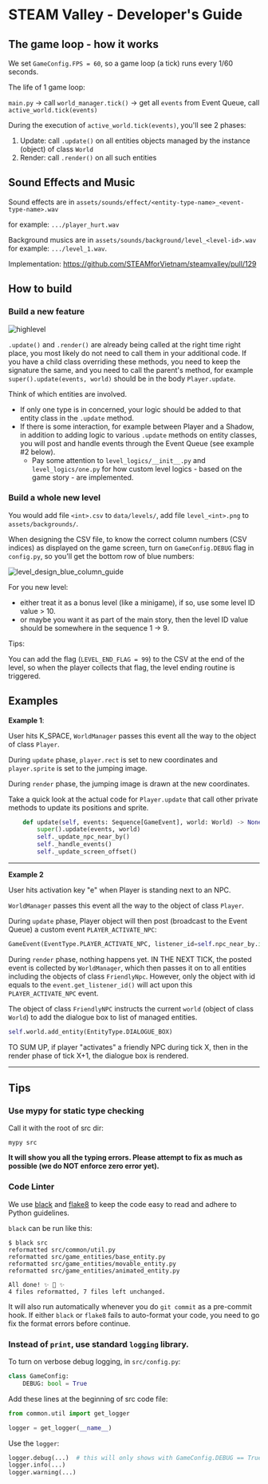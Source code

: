 # STEAM Valley - Developer's Guide

## The game loop - how it works

We set `GameConfig.FPS = 60`, so a game loop (a tick) runs every 1/60 seconds.

The life of 1 game loop:

`main.py`
-> call `world_manager.tick()`
-> get all `events` from Event Queue, call `active_world.tick(events)`

During the execution of `active_world.tick(events)`, you'll see 2 phases:

1. Update: call `.update()` on all entities objects managed by the instance (object) of class `World`
2. Render: call `.render()` on all such entities

## Sound Effects and Music

Sound effects are in `assets/sounds/effect/<entity-type-name>_<event-type-name>.wav`

for example: `.../player_hurt.wav`

Background musics are in `assets/sounds/background/level_<level-id>.wav`
for example: `.../level_1.wav`.

Implementation: https://github.com/STEAMforVietnam/steamvalley/pull/129

## How to build

### Build a new feature

![highlevel](https://user-images.githubusercontent.com/52057040/178127952-4e80005c-ebe0-4272-9cb4-12a8ec9e1316.jpg)

`.update()` and `.render()` are already being called at the right time right place, you most likely do not need to call
them in your additional code. If you have a child class overriding these methods, you need to keep the signature the same,
and you need to call the parent's method, for example `super().update(events, world)` should be in the body `Player.update`.

Think of which entities are involved.

  * If only one type is in concerned, your logic should be added to that entity class in the `.update` method.
  * If there is some interaction,  for example between Player and a Shadow, in addition to adding logic to various `.update` methods on entity classes, you will post and handle events through the Event Queue (see example #2 below).
    * Pay some attention to `level_logics/__init__.py` and `level_logics/one.py` for how custom level logics - based on the game story - are implemented.

### Build a whole new level

You would add file `<int>.csv` to `data/levels/`, add file `level_<int>.png` to `assets/backgrounds/`.

When designing the CSV file, to know the correct column numbers (CSV indices) as displayed on the game screen,
turn on `GameConfig.DEBUG` flag in `config.py`, so you'll get the bottom row of blue numbers:

![level_design_blue_column_guide](https://user-images.githubusercontent.com/52057040/181862497-81ebb970-d989-49dd-a9eb-7b1c31d8b19c.png)

For you new level:

* either treat it as a bonus level (like a minigame), if so, use some level ID value > 10.
* or maybe you want it as part of the main story, then the level ID value should be somewhere in the sequence 1 -> 9.

Tips:

You can add the flag (`LEVEL_END_FLAG = 99`) to the CSV at the end of the level, so when the player collects that flag,
the level ending routine is triggered.

## Examples

**Example 1**:

User hits K_SPACE, `WorldManager` passes this event all the way to the object of class `Player`.

During `update` phase, `player.rect` is set to new coordinates and `player.sprite` is set to the jumping image.

During `render` phase, the jumping image is drawn at the new coordinates.

Take a quick look at the actual code for `Player.update` that call other private methods to update its positions and sprite.

```python
    def update(self, events: Sequence[GameEvent], world: World) -> None:
        super().update(events, world)
        self._update_npc_near_by()
        self._handle_events()
        self._update_screen_offset()
```

---

**Example 2**

User hits activation key "e" when Player is standing next to an NPC.

`WorldManager` passes this event all the way to the object of class `Player`.

During `update` phase, Player object will then post (broadcast to the Event Queue) a custom event `PLAYER_ACTIVATE_NPC`:

```python
GameEvent(EventType.PLAYER_ACTIVATE_NPC, listener_id=self.npc_near_by.id).post()
```

During `render` phase, nothing happens yet.
IN THE NEXT TICK, the posted event is collected by `WorldManager`, which then passes it on to all entities including the
objects of class `FriendlyNpc`. However, only the object with id equals to the `event.get_listener_id()` will act upon
this `PLAYER_ACTIVATE_NPC` event.

The object of class `FriendlyNPC` instructs the current `world` (object of class `World`) to add the dialogue box to
list of managed entities.

```python
self.world.add_entity(EntityType.DIALOGUE_BOX)
```

TO SUM UP, if player "activates" a friendly NPC during tick X, then in the render phase of tick X+1, the dialogue box
is rendered.

---


## Tips

### Use mypy for static type checking

Call it with the root of src dir:

```shell
mypy src
```

**It will show you all the typing errors. Please attempt to fix as much as possible
(we do NOT enforce zero error yet).**

### Code Linter

We use [black](https://black.readthedocs.io/en/stable/) and [flake8](https://flake8.pycqa.org/)
to keep the code easy to read and adhere to Python guidelines.

`black` can be run like this:

```shell
$ black src
reformatted src/common/util.py
reformatted src/game_entities/base_entity.py
reformatted src/game_entities/movable_entity.py
reformatted src/game_entities/animated_entity.py

All done! ✨ 🍰 ✨
4 files reformatted, 7 files left unchanged.
```

It will also run automatically whenever you do `git commit` as a pre-commit hook.
If either `black` or `flake8` fails to auto-format your code, you need to go fix the format errors before continue.

### Instead of `print`, use standard `logging` library.

To turn on verbose debug logging, in `src/config.py`:

```python
class GameConfig:
    DEBUG: bool = True
```

Add these lines at the beginning of src code file:

```python
from common.util import get_logger

logger = get_logger(__name__)
```

Use the `logger`:

```python
logger.debug(...)  # this will only shows with GameConfig.DEBUG == True
logger.info(...)
logger.warning(...)
```
